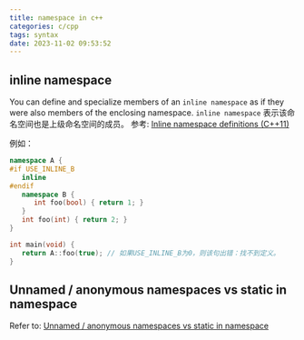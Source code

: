 ```yaml
---
title: namespace in c++
categories: c/cpp
tags: syntax
date: 2023-11-02 09:53:52
---
```



## inline namespace

You can define and specialize members of an `inline namespace` as if they were also members of the enclosing namespace.
`inline namespace` 表示该命名空间也是上级命名空间的成员。
参考: [Inline namespace definitions (C++11)](https://www.ibm.com/docs/en/zos/2.2.0?topic=only-inline-namespace-definitions-c11)

例如：

```cpp
namespace A {
#if USE_INLINE_B
   inline
#endif
   namespace B {
      int foo(bool) { return 1; }
   }
   int foo(int) { return 2; }
}

int main(void) {
   return A::foo(true); // 如果USE_INLINE_B为0，则该句出错：找不到定义。
}
```

## Unnamed / anonymous namespaces vs static in namespace

Refer to: [Unnamed / anonymous namespaces vs static in namespace](https://medium.com/pranayaggarwal25/unnamed-namespaces-static-f1498741c527)

